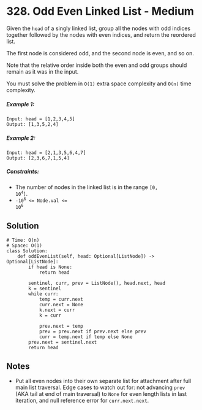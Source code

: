 # 328. Odd Even Linked List - Medium

Given the `head` of a singly linked list, group all the nodes with odd indices together followed by the nodes with even indices, and return the reordered list.

The first node is considered odd, and the second node is even, and so on.

Note that the relative order inside both the even and odd groups should remain as it was in the input.

You must solve the problem in `O(1)` extra space complexity and `O(n)` time complexity.

##### Example 1:

```
Input: head = [1,2,3,4,5]
Output: [1,3,5,2,4]
```

##### Example 2:

```
Input: head = [2,1,3,5,6,4,7]
Output: [2,3,6,7,1,5,4]
```

##### Constraints:

- The number of nodes in the linked list is in the range <code>[0, 10<sup>4</sup>]</code>.
- <code>-10<sup>6</sup> <= Node.val <= 10<sup>6</sup></code>

## Solution

```
# Time: O(n)
# Space: O(1)
class Solution:
    def oddEvenList(self, head: Optional[ListNode]) -> Optional[ListNode]:
        if head is None:
            return head
        
        sentinel, curr, prev = ListNode(), head.next, head
        k = sentinel
        while curr:
            temp = curr.next
            curr.next = None
            k.next = curr
            k = curr
            
            prev.next = temp
            prev = prev.next if prev.next else prev
            curr = temp.next if temp else None
        prev.next = sentinel.next
        return head
```

## Notes
- Put all even nodes into their own separate list for attachment after full main list traversal. Edge cases to watch out for: not advancing `prev` (AKA tail at end of main traversal) to `None` for even length lists in last iteration, and null reference error for `curr.next.next`.